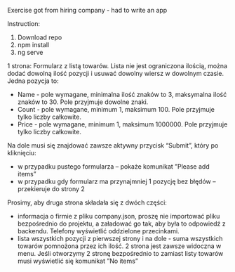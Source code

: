 Exercise got from hiring company - had to write an app 

Instruction:

1. Download repo
2. npm install
3. ng serve


1 strona:
Formularz z listą towarów. Lista nie jest ograniczona ilością, można dodać dowolną ilość pozycji i usuwać
dowolny wiersz w dowolnym czasie. Jedna pozycja to:
- Name - pole wymagane, minimalna ilość znaków to 3, maksymalna ilość znaków to 30. Pole
przyjmuje dowolne znaki.
- Count - pole wymagane, minimum 1, maksimum 100. Pole przyjmuje tylko liczby całkowite.
- Price - pole wymagane, minimum 1, maksimum 1000000. Pole przyjmuje tylko liczby całkowite.

Na dole musi się znajdować zawsze aktywny przycisk “Submit”, który po kliknięciu:
- w przypadku pustego formularza – pokaże komunikat ”Please add items”
- w przypadku gdy formularz ma przynajmniej 1 pozycję bez błędów – przekieruje do strony 2

Prosimy, aby druga strona składała się z dwóch części:
- informacja o firmie z pliku company.json, proszę nie importować pliku bezpośrednio do projektu,
a załadować go tak, aby była to odpowiedź z backendu. Telefony wyświetlić oddzielone przecinkami.
- lista wszystkich pozycji z pierwszej strony i na dole - suma wszystkich towarów pomnożona przez ich
ilość.
2 strona jest zawsze widoczna w menu. Jeśli otworzymy 2 stronę bezpośrednio to zamiast listy towarów musi
wyświetlić się komunikat ”No items”


